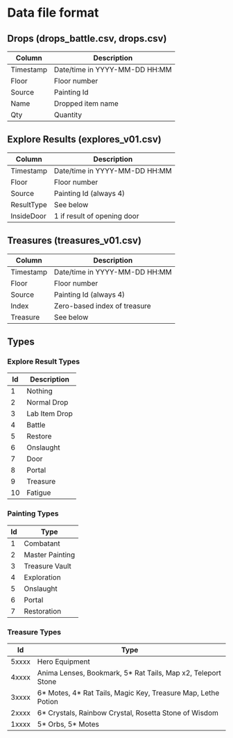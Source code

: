 ﻿# Data file format

## Drops (drops_battle.csv, drops.csv)
| Column            | Description                       |
| ----------------- | ----------------------------------|
| Timestamp			| Date/time in YYYY-MM-DD HH:MM     |
| Floor				| Floor number						|
| Source			| Painting Id					    |
| Name				| Dropped item name					|
| Qty				| Quantity							|

## Explore Results (explores_v01.csv)
| Column            | Description                       |
| ----------------- | ----------------------------------|
| Timestamp			| Date/time in YYYY-MM-DD HH:MM     |
| Floor				| Floor number						|
| Source			| Painting Id (always 4)		    |
| ResultType		| See below                 		|
| InsideDoor		| 1 if result of opening door		|

## Treasures (treasures_v01.csv)
| Column            | Description                       |
| ----------------- | ----------------------------------|
| Timestamp			| Date/time in YYYY-MM-DD HH:MM     |
| Floor				| Floor number						|
| Source			| Painting Id (always 4)		    |
| Index				| Zero-based index of treasure 		|
| Treasure			| See below							|

## Types

### Explore Result Types
| Id	| Description	|
| ----- | ------------- |
| 1		| Nothing		|
| 2		| Normal Drop	|
| 3		| Lab Item Drop	|
| 4		| Battle		|
| 5		| Restore		|
| 6		| Onslaught		|
| 7		| Door			|
| 8		| Portal		|
| 9		| Treasure		|
| 10	| Fatigue		|

### Painting Types
| Id    | Type                  |
| ----- | ----------------------|
| 1     | Combatant				|
| 2     | Master Painting       | 
| 3     | Treasure Vault        |
| 4     | Exploration           |
| 5     | Onslaught             |
| 6     | Portal                |
| 7     | Restoration           |

### Treasure Types
| Id     | Type                                                              |
| ------ | ----------------------------------------------------------------- |
| 5xxxx  | Hero Equipment                                                    |
| 4xxxx  | Anima Lenses, Bookmark, 5* Rat Tails, Map x2, Teleport Stone      |
| 3xxxx  | 6* Motes, 4* Rat Tails, Magic Key, Treasure Map, Lethe Potion     |
| 2xxxx  | 6* Crystals, Rainbow Crystal, Rosetta Stone of Wisdom             |
| 1xxxx  | 5* Orbs, 5* Motes                                                 |